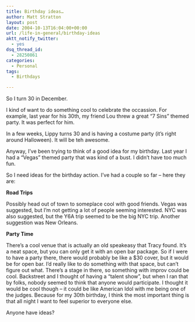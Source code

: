 ```yaml
---
title: Birthday ideas…
author: Matt Stratton
layout: post
date: 2004-10-13T16:04:00+00:00
url: /life-in-general/birthday-ideas
aktt_notify_twitter:
  - yes
dsq_thread_id:
  - 28250861
categories:
  - Personal
tags:
  - Birthdays

---
```

So I turn 30 in December.

I kind of want to do something cool to celebrate the occassion. For example, last year for his 30th, my friend Lou threw a great &#8220;7 Sins&#8221; themed party. It was perfect for him.

In a few weeks, Lippy turns 30 and is having a costume party (it&#8217;s right around Halloween). It will be teh awesome.

Anyway, I&#8217;ve been trying to think of a good idea for my birthday. Last year I had a &#8220;Vegas&#8221; themed party that was kind of a bust. I didn&#8217;t have too much fun.

So I need ideas for the birthday action. I&#8217;ve had a couple so far &#8211; here they are:

**Road Trips**
  
Possibly head out of town to someplace cool with good friends. Vegas was suggested, but I&#8217;m not getting a lot of people seeming interested. NYC was also suggested, but the Y6A trip seemed to be the big NYC trip. Another suggestion was New Orleans.

**Party Time**
  
There&#8217;s a cool venue that is actually an old speakeasy that Tracy found. It&#8217;s a neat space, but you can only get it with an open bar package. So if I were to have a party there, there would probably be like a $30 cover, but it would be for open bar. I&#8217;d really like to do something with that space, but can&#8217;t figure out what. There&#8217;s a stage in there, so something with improv could be cool. Backstreet and I thought of having a &#8220;talent show&#8221;, but when I ran that by folks, nobody seemed to think that anyone would participate. I thought it would be cool though &#8211; it could be like American Idol with me being one of the judges. Because for my 30th birthday, I think the most important thing is that all night I want to feel superior to everyone else.

Anyone have ideas?